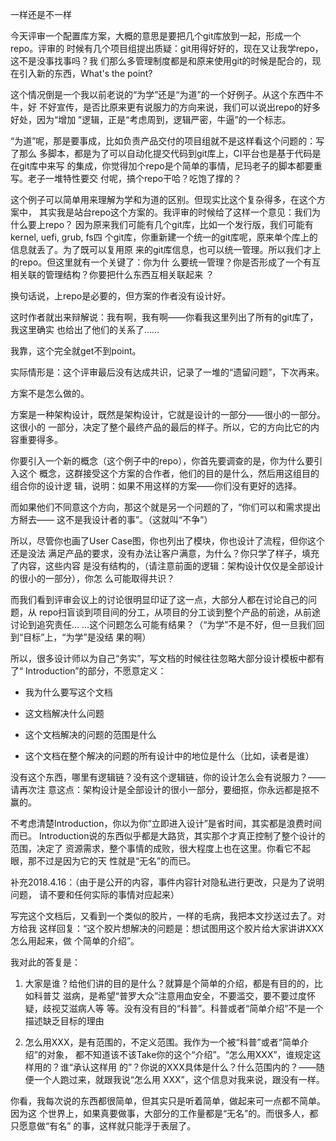     
一样还是不一样

今天评审一个配置库方案，大概的意思是要把几个git库放到一起，形成一个repo。评审的
时候有几个项目组提出质疑：git用得好好的，现在又让我学repo，这不是没事找事吗？我
们那么多管理制度都是和原来使用git的时候是配合的，现在引入新的东西，What's the
point?

这个情况倒是一个我以前老说的“为学”还是“为道”的一个好例子。从这个东西牛不牛，好
不好宣传，是否比原来更有说服力的方向来说，我们可以说出repo的好多好处，因为“增加
”逻辑，正是“考虑周到，逻辑严密，牛逼”的一个标志。

“为道”呢，那是要事成，比如负责产品交付的项目组就不是这样看这个问题的：写了那么
多脚本，都是为了可以自动化提交代码到git库上，CI平台也是基于代码是在git库中来写
的集成，你觉得加个repo是个简单的事情，尼玛老子的脚本都要重写。老子一堆特性要交
付呢，搞个repo干哈？吃饱了撑的？

这个例子可以简单用来理解为学和为道的区别。但现实比这个复杂得多，在这个方案中，
其实我是站台repo这个方案的。我评审的时候给了这样一个意见：我们为什么要上repo？
因为原来我们可能有几个git库，比如一个发行版，我们可能有kernel, uefi, grub, fs四
个git库，你重新建一个统一的git库呢，原来单个库上的信息就丢了。为了既可以复用原
来的git库信息，也可以统一管理。所以我们才上的repo。但这里就有一个关键了：你为什
么要统一管理？你是否形成了一个有互相关联的管理结构？你要把什么东西互相关联起来
？

换句话说，上repo是必要的，但方案的作者没有设计好。

这时作者就出来辩解说：我有啊，我有啊——你看我这里列出了所有的git库了，我这里确实
也给出了他们的关系了……

我靠，这个完全就get不到point。

实际情形是：这个评审最后没有达成共识，记录了一堆的“遗留问题”，下次再来。

方案不是怎么做的。

方案是一种架构设计，既然是架构设计，它就是设计的一部分——很小的一部分。这很小的
一部分，决定了整个最终产品的最后的样子。所以，它的方向比它的内容重要得多。

你要引入一个新的概念（这个例子中的repo），你首先要调查的是，你为什么要引入这个
概念，这群接受这个方案的合作者，他们的目的是什么，然后用这组目的组合你的设计逻
辑，说明：如果不用这样的方案——你们没有更好的选择。

而如果他们不同意这个方向，那这个就是另一个问题的了，“你们可以和需求提出方掰去——
这不是我设计者的事”。（这就叫“不争”）

所以，尽管你也画了User Case图，你也列出了模块，你也设计了流程，但你这个还是没法
满足产品的要求，没有办法让客户满意，为什么？你只学了样子，填充了内容，这些内容
是没有结构的，（请注意前面的逻辑：架构设计仅仅是全部设计的很小的一部分），你怎
么可能取得共识？

而我们看到评审会议上的讨论很明显印证了这一点，大部分人都在讨论自己的问题，从
repo扫盲谈到项目间的分工，从项目的分工谈到整个产品的前途，从前途讨论到追究责任…
…这个问题怎么可能有结果？（“为学”不是不好，但一旦我们回到“目标”上，“为学”是没结
果的啊）

所以，很多设计师以为自己“务实”，写文档的时候往往忽略大部分设计模板中都有了“
Introduction”的部分，不愿意定义：

* 我为什么要写这个文档

* 这文档解决什么问题

* 这个文档解决的问题的范围是什么

* 这个文档在整个解决的问题的所有设计中的地位是什么（比如，读者是谁）

没有这个东西，哪里有逻辑链？没有这个逻辑链，你的设计怎么会有说服力？——请再次注
意这点：架构设计是全部设计的很小一部分，要细抠，你永远都是抠不赢的。

不考虑清楚Introduction，你以为你“立即进入设计”是省时间，其实都是浪费时间而已。
Introduction说的东西似乎都是大路货，其实那个才真正控制了整个设计的范围，决定了
资源需求，整个事情的成败，很大程度上也在这里。你看它不起眼，那不过是因为它的天
性就是“无名”的而已。
  
补充2018.4.16：（由于是公开的内容，事件内容针对隐私进行更改，只是为了说明问题，
请不要和任何实际的事情对应起来）

写完这个文档后，又看到一个类似的胶片，一样的毛病，我把本文抄送过去了。对方给我
这样回复：“这个胶片想解决的问题是：想试图用这个胶片给大家讲讲XXX怎么用起来，做
个简单的介绍”。

我对此的答复是：

1. 大家是谁？给他们讲的目的是什么？就算是个简单的介绍，都是有目的的，比如科普艾
  滋病，是希望“普罗大众”注意用血安全，不要滥交，要不要过度怀疑，歧视艾滋病人等
  等。没有没有目的“科普”。科普或者“简单介绍”不是一个描述缺乏目标的理由

2. 怎么用XXX，是有范围的，不定义范围。我作为一个被“科普”或者“简单介绍”的对象，
  都不知道该不该Take你的这个“介绍”。“怎么用XXX”，谁规定这样用的？谁“承认这样用
  的”？你说的XXX具体是什么？什么范围内的？——随便一个人跑过来，就跟我说“怎么用
  XXX”，这个信息对我来说，跟没有一样。

你看，我每次说的东西都很简单，但其实只是听着简单，做起来可一点都不简单。因为这
个世界上，如果真要做事，大部分的工作量都是“无名”的。而很多人，都只愿意做“有名”
的事，这样就只能浮于表层了。
